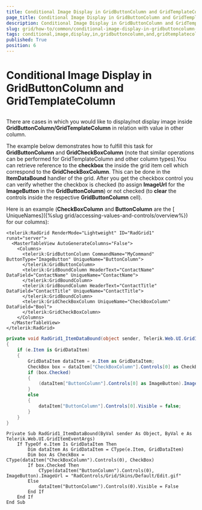 ```yaml
---
title: Conditional Image Display in GridButtonColumn and GridTemplateColumn
page_title: Conditional Image Display in GridButtonColumn and GridTemplateColumn | RadGrid for ASP.NET AJAX Documentation
description: Conditional Image Display in GridButtonColumn and GridTemplateColumn
slug: grid/how-to/common/conditional-image-display-in-gridbuttoncolumn-and-gridtemplatecolumn
tags: conditional,image,display,in,gridbuttoncolumn,and,gridtemplatecolumn
published: True
position: 6
---
```


# Conditional Image Display in GridButtonColumn and GridTemplateColumn



##

There are cases in which you would like to display/not display image inside **GridButtonColumn/GridTemplateColumn** in relation with value in other column.

The example below demonstrates how to fulfill this task for **GridButtonColumn** and **GridCheckBoxColumn** (note that similar operations can be performed for GridTemplateColumn and other column types).You can retrieve reference to the **checkbox** the inside the grid item cell which correspond to the **GridCheckBoxColumn**. This can be done in the **ItemDataBound** handler of the grid. After you get the checkbox control you can verify whether the checkbox is checked (to assign **ImageUrl** for the **ImageButton** in the **GridButtonColumn**) or not checked (to **clear** the controls inside the respective **GridButtonColumn** cell).

Here is an example (**CheckBoxColumn** and **ButtonColumn** are the [ UniqueNames]({%slug grid/accessing-values-and-controls/overview%}) for our columns):



````ASP.NET
<telerik:RadGrid RenderMode="Lightweight" ID="RadGrid1" runat="server">
  <MasterTableView AutoGenerateColumns="False">
    <Columns>
      <telerik:GridButtonColumn CommandName="MyCommand" ButtonType="ImageButton" UniqueName="ButtonColumn">
      </telerik:GridButtonColumn>
      <telerik:GridBoundColumn HeaderText="ContactName" DataField="ContactName" UniqueName="ContactName">
      </telerik:GridBoundColumn>
      <telerik:GridBoundColumn HeaderText="ContactTitle" DataField="ContactTitle" UniqueName="ContactTitle">
      </telerik:GridBoundColumn>
      <telerik:GridCheckBoxColumn UniqueName="CheckBoxColumn" DataField="Bool">
      </telerik:GridCheckBoxColumn>
    </Columns>
  </MasterTableView>
</telerik:RadGrid>
````
````C#
private void RadGrid1_ItemDataBound(object sender, Telerik.Web.UI.GridItemEventArgs e)
{
    if (e.Item is GridDataItem)
    {
        GridDataItem dataItem = e.Item as GridDataItem;
        CheckBox box = dataItem["CheckBoxColumn"].Controls[0] as CheckBox;
        if (box.Checked)
        {
            (dataItem["ButtonColumn"].Controls[0] as ImageButton).ImageUrl = "RadControls/Grid/Skins/Default/Edit.gif";
        }
        else
        {
            dataItem["ButtonColumn"].Controls[0].Visible = false;
        }
    }
}
````
````VB
Private Sub RadGrid1_ItemDataBound(ByVal sender As Object, ByVal e As Telerik.Web.UI.GridItemEventArgs)
    If TypeOf e.Item Is GridDataItem Then
        Dim dataItem As GridDataItem = CType(e.Item, GridDataItem)
        Dim box As CheckBox = CType(dataItem("CheckBoxColumn").Controls(0), CheckBox)
        If box.Checked Then
            CType(dataItem("ButtonColumn").Controls(0), ImageButton).ImageUrl = "RadControls/Grid/Skins/Default/Edit.gif"
        Else
            dataItem("ButtonColumn").Controls(0).Visible = False
        End If
    End If
End Sub
````


